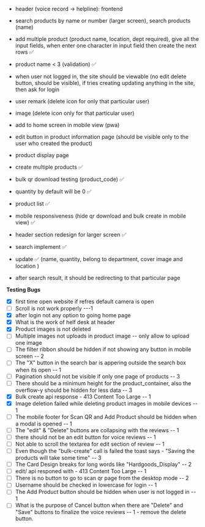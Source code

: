 - header (voice record -> helpline): frontend

- search products by name or number (larger screen), search products (name)

- add multiple product (product name, location, dept required), give all the input fields, when enter one character in input field then create the next rows ✅

- product name < 3 (validation) ✅

- when user not logged in, the site should be viewable (no edit delete button, should be visible), if tries creating updating anything in the site, then ask for login

- user remark (delete icon for only that particular user)

- image (delete icon only for that particular user)

- add to home screen in mobile view (pwa)

- edit button in product information page (should be visible only to the user who created the product)

- product display page

- create multiple products ✅

- bulk qr download testing (product_code) ✅

- quantity by default will be 0 ✅

- product list ✅

- mobile responsiveness (hide qr download and bulk create in mobile view) ✅

- header section redesign for larger screen ✅

- search implement ✅

- update ✅ (name, quantity, belong to department, cover image and location )

- after search result, it should be redirecting to that particular page

**Testing Bugs**

- [x] first time open website if refres default camera is open
- [ ] Scroll is not work properly ---1
- [x] after login not any option to going home page
- [x] What is the work of helf desk at header
- [x] Product images is not deleted
- [ ] Multiple images not uploads in product image -- only allow to upload one image
- [ ] The filter ribbon should be hidden if not showing any button in mobile screen -- 2
- [ ] The "X" button in the search bar is appering outside the search box when its open -- 1
- [ ] Pagination should not be visible if only one page of products -- 3
- [ ] There should be a minimum height for the product_container, also the overflow-y should be hidden for less data -- 3
- [x] Bulk create api response - 413 Content Too Large -- 1
- [x] Image deletion failed while deleting product images in mobile devices -- 1
- [ ] The mobile footer for Scan QR and Add Product should be hidden when a modal is opened -- 1
- [ ] The "edit" & "Delete" buttons are collapsing with the reviews -- 1
- [ ] there should not be an edit button for voice reviews -- 1
- [ ] Not able to scroll the textarea for edit section of review -- 1
- [ ] Even though the "bulk-create" call is failed the toast says - "Saving the products will take some time" -- 3
- [ ] The Card Design breaks for long words like "Hardgoods_Display" -- 2
- [ ] edit/ api responed with - 413 Content Too Large -- 1
- [ ] There is no button to go to scan qr page from the desktop mode -- 2
- [ ] Username should be checked in lowercase for login -- 1
- [ ] The Add Product button should be hidden when user is not logged in -- 1
- [ ] What is the purpose of Cancel button when there are "Delete" and "Save" buttons to finalize the voice reviews -- 1 - remove the delete button.
